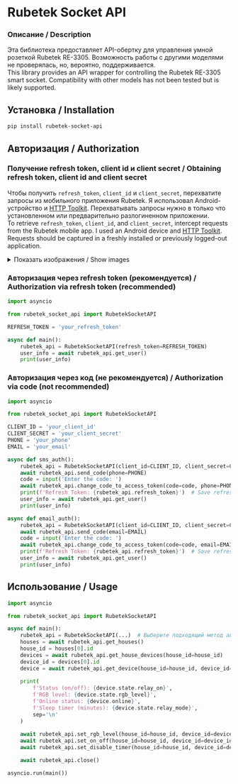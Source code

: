 # Rubetek Socket API

### Описание / Description 
Эта библиотека предоставляет API-обертку для управления умной розеткой Rubetek RE-3305. Возможность работы с другими моделями не проверялась, но, вероятно, поддерживается.
<br>This library provides an API wrapper for controlling the Rubetek RE-3305 smart socket. Compatibility with other models has not been tested but is likely supported.

## Установка / Installation
```bash
pip install rubetek-socket-api
```

## Авторизация / Authorization

### Получение refresh token, client id и client secret / Obtaining refresh token, client id and client secret
Чтобы получить `refresh_token`, `client_id` и `client_secret`, перехватите запросы из мобильного приложения Rubetek. Я использовал Android-устройство и [HTTP Toolkit](https://httptoolkit.com/). Перехватывать запросы нужно в только что установленном или предварительно разлогиненном приложении.
<br>To retrieve `refresh_token`, `client_id`, and `client_secret`, intercept requests from the Rubetek mobile app. I used an Android device and [HTTP Toolkit](https://httptoolkit.com/). Requests should be captured in a freshly installed or previously logged-out application.
<details>
  <summary>Показать изображения / Show images</summary>

![refresh_token](https://raw.githubusercontent.com/regenara/rubetek_socket_api/master/images/refresh_token.jpg)
*Refresh Token*

![client_id & client_secret](https://raw.githubusercontent.com/regenara/rubetek_socket_api/master/images/client.jpg)
*Client ID & Client Secret*
</details>

### Авторизация через refresh token (рекомендуется) / Authorization via refresh token (recommended)
```python
import asyncio

from rubetek_socket_api import RubetekSocketAPI

REFRESH_TOKEN = 'your_refresh_token'

async def main():
    rubetek_api = RubetekSocketAPI(refresh_token=REFRESH_TOKEN)
    user_info = await rubetek_api.get_user()
    print(user_info)
```

### Авторизация через код (не рекомендуется) / Authorization via code (not recommended)
```python
import asyncio

from rubetek_socket_api import RubetekSocketAPI

CLIENT_ID = 'your_client_id'
CLIENT_SECRET = 'your_client_secret'
PHONE = 'your_phone'
EMAIL = 'your_email'

async def sms_auth():
    rubetek_api = RubetekSocketAPI(client_id=CLIENT_ID, client_secret=CLIENT_SECRET)
    await rubetek_api.send_code(phone=PHONE)
    code = input('Enter the code: ')
    await rubetek_api.change_code_to_access_token(code=code, phone=PHONE)
    print(f'Refresh Token: {rubetek_api.refresh_token}')  # Save refresh token
    user_info = await rubetek_api.get_user()
    print(user_info)

async def email_auth():
    rubetek_api = RubetekSocketAPI(client_id=CLIENT_ID, client_secret=CLIENT_SECRET)
    await rubetek_api.send_code(email=EMAIL)
    code = input('Enter the code: ')
    await rubetek_api.change_code_to_access_token(code=code, email=EMAIL)
    print(f'Refresh Token: {rubetek_api.refresh_token}')  # Save refresh token
    user_info = await rubetek_api.get_user()
    print(user_info)
```

## Использование / Usage
```python
import asyncio

from rubetek_socket_api import RubetekSocketAPI

async def main():
    rubetek_api = RubetekSocketAPI(...)  # Выберите подходящий метод авторизации / Choose the appropriate authentication method
    houses = await rubetek_api.get_houses()
    house_id = houses[0].id
    devices = await rubetek_api.get_house_devices(house_id=house_id)
    device_id = devices[0].id
    device = await rubetek_api.get_device(house_id=house_id, device_id=device_id)
    
    print(
        f'Status (on/off): {device.state.relay_on}',
        f'RGB level: {device.state.rgb_level}',
        f'Online status: {device.online}',
        f'Sleep timer (minutes): {device.state.relay_mode}',
        sep='\n'
    )
    
    await rubetek_api.set_rgb_level(house_id=house_id, device_id=device_id, value=100)
    await rubetek_api.set_on_off(house_id=house_id, device_id=device_id, value=not device.state.relay_on)
    await rubetek_api.set_disable_timer(house_id=house_id, device_id=device_id, value=60)

    await rubetek_api.close()

asyncio.run(main())
```

